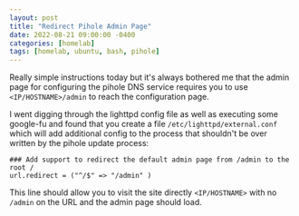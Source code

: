 ```yaml
---
layout: post
title: "Redirect Pihole Admin Page"
date: 2022-08-21 09:00:00 -0400
categories: [homelab]
tags: [homelab, ubuntu, bash, pihole]
---
```


Really simple instructions today but it's always bothered me that the admin page for configuring the pihole DNS service requires you to use `<IP/HOSTNAME>/admin` to reach the configuration page. 

I went digging through the lighttpd config file as well as executing some google-fu and found that you create a file `/etc/lighttpd/external.conf` which will add additional config to the process that shouldn't be over written by the pihole update process: 

```
### Add support to redirect the default admin page from /admin to the root /
url.redirect = ("^/$" => "/admin" )
```

This line should allow you to visit the site directly `<IP/HOSTNAME>` with no `/admin` on the URL and the admin page should load.

